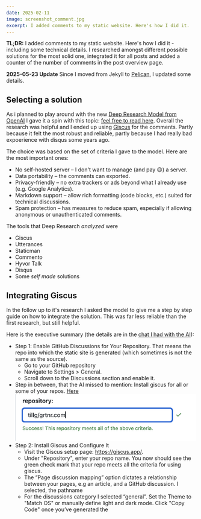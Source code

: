 ```yaml
---
date: 2025-02-11
image: screenshot_comment.jpg
excerpt: I added comments to my static website. Here's how I did it.
---
```


**TL;DR:** I added comments to my static website. Here's how I did it - including some technical details. I researched amongst different possible solutions for the most solid one, integrated it for all posts and added a counter of the number of comments in the post overview page.

**2025-05-23 Update** Since I moved from Jekyll to [Pelican](https://getpelican.com), I updated some details.

## Selecting a solution

As i planned to play around with the new [Deep Research Model from OpenAI](https://openai.com/index/introducing-deep-research/) I gave it a spin with this topic: [feel free to read here](https://chatgpt.com/share/67a8aea4-9bc8-8009-917b-8855ebdd4776). Overall the research was helpful and I ended up using [Giscus](https://giscus.app/) for the comments. Partly because it felt the most robust and reliable, partly because I had really bad expoerience with disqus some years ago.

The choice was based on the set of criteria I gave to the model. Here are the most important ones:

- No self-hosted server – I don't want to manage (and pay 😉) a server.
- Data portability – the comments can exported.
- Privacy-friendly – no extra trackers or ads beyond what I already use (e.g. Google Analytics).
- Markdown support – allow rich formatting (code blocks, etc.) suited for technical discussions.
- Spam protection – has measures to reduce spam, especially if allowing anonymous or unauthenticated comments.

The tools that Deep Research _analyzed_ were 

* Giscus
* Utterances
* Staticman
* Commento
* Hyvor Talk
* Disqus
* Some _self made_ solutions

## Integrating Giscus

In the follow up to it's research I asked the model to give me a step by step guide on how to integrate the solution. This was far less reliable than the first research, but still helpful. 

Here is the executive summary (the details are in the [chat I had with the AI](https://chatgpt.com/share/67a8aea4-9bc8-8009-917b-8855ebdd4776)):

- Step 1: Enable GitHub Discussions for Your Repository. That means the repo into which the static site is generated (which sometimes is not the same as the source).
  - Go to your GitHub repository
  - Navigate to Settings > General.
  - Scroll down to the Discussions section and enable it.
- Step in between, that the AI missed to mention: Install giscus for all or some of your repos. [Here](https://github.com/apps/giscus/installations/select_target)
![alt text](image.png)
- Step 2: Install Giscus and Configure It
  - Visit the Giscus setup page: https://giscus.app/.
  - Under "Repository", enter your repo name. You now should see the green check mark that your repo meets all the criteria for using giscus.
  - The “Page discussion mapping” option dictates a relationship between your pages, e.g an article, and a GitHub discussion. I selected, the pathname
  - For the discussions category I selected “general”.
  Set the Theme to "Match OS" or manually define light and dark mode.
  Click "Copy Code" once you’ve generated the <script> tag.

![Giscus Features](giscus-features.png)

- Step 3: Add Giscus to Your Jekyll Post Template (or Pelican 😀). - - Step 4: Style Giscus to Match Lanyon Theme. I skipped this one, as the styling looked pretty good _naked_ to me.
- Step 5: Display Comment Count in Post Summaries (see below)
- Step 6: Commit and Push Changes - Duh...
- Step 7: Test Your Setup

## Adding the comment counter

After fiddling around a bit and smoothing the edges everything worked fine. But there was one feature I miussed: I wanted to see the number of comments a blog post has in the post overview page.

![Comment counter](screenshot_comment_counter.jpg){: style="box-shadow: 0 4px 8px rgba(0, 0, 0, 0.2);"}

So I spun up ChatGPT again and got another [research result](https://chatgpt.com/share/67ab5f69-4ddc-8009-8471-a35e00cb6a43). The rough steps are:

* Step 1: Add a Placeholder for Comment Count. In my [`post_preview.html`](https://github.com/tillg/grtnr.com_2024/blob/main/_includes/post_preview.html) I added a `<span>` that actually needed to be a bit different from what the AI suggested:

    ```html
    <span class="comment-count" data-giscus-comments="{{ post.url }}">
        <span class="comment-num">Counting comments...</span>
    </span>
    ```

* Step 2: Add JavaScript to Fetch the Comment Count. I added a script that fetches the comment count from the GitHub Discussions API and updates the comment count. The script suggested needed some fixes and ended up in this [Event Listener](https://github.com/tillg/grtnr.com_2024/blob/main/assets/js/giscus-comments.js). Don't be surprised by the two lines with dashes (---) at the top, I'll explain them below... Noteworthy here are
  * Dealing with the `accessToken` (explained below)
  * This argument of the grahQL query: `categoryId: "DIC_kwDONYRp_c4Cm0cH"`. This is the ID of the category that contains the discussions of the repository. 
  * Note: What helped me for debugging & fixing this function is the [Github GraphQL Explorer](https://docs.github.com/en/graphql/overview/explorer).
* Step 3: Include the JavaScript in Your Jekyll Site. In my case I added this script reference at the bottom of the [`default.html` layout file](https://github.com/tillg/grtnr.com_2024/blob/main/_layouts/default.html).
* Step 4: Test the Comment Count. After some testing and fixing, it worked eventually locally.

The following aspects kept me busy an hour or two:

* The `accessToken`, where and how to get it
* How to get the access token published to Github w/o the token-scanner and protector kicking in




